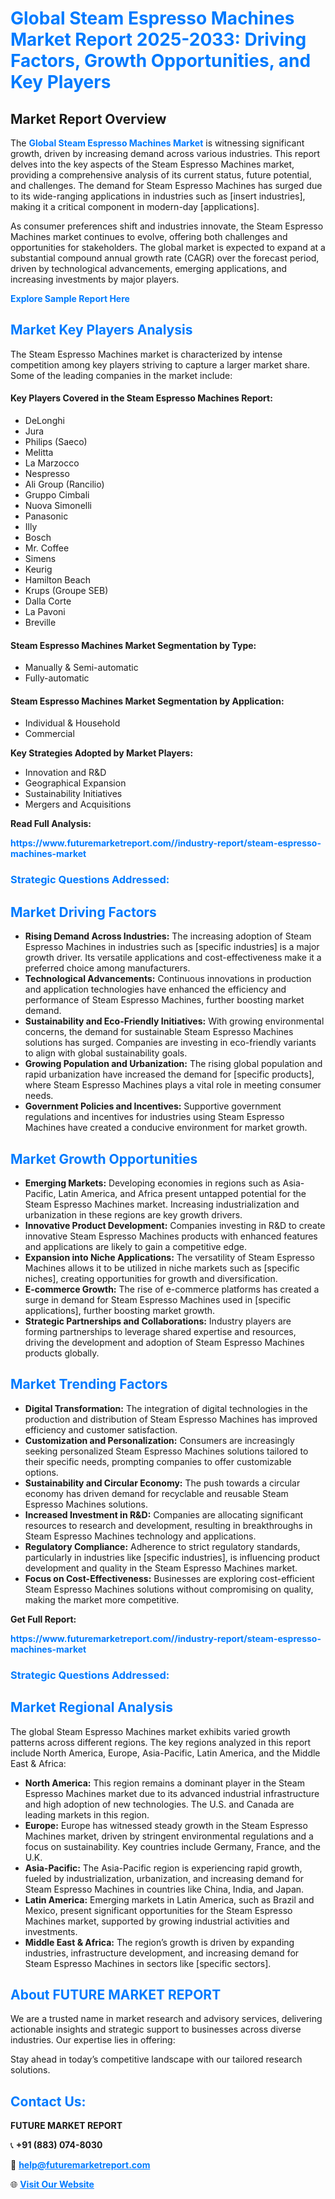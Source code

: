 <h1 style="color: #007BFF;">Global Steam Espresso Machines Market Report 2025-2033: Driving Factors, Growth Opportunities, and Key Players</h1>

<section id="overview">
<h2>Market Report Overview</h2>
<p>The <a href="https://www.futuremarketreport.com//industry-report/steam-espresso-machines-market" style="color: #007BFF; text-decoration: none;"><strong>Global Steam Espresso Machines Market</strong></a> is witnessing significant growth, driven by increasing demand across various industries. This report delves into the key aspects of the Steam Espresso Machines market, providing a comprehensive analysis of its current status, future potential, and challenges. The demand for Steam Espresso Machines has surged due to its wide-ranging applications in industries such as [insert industries], making it a critical component in modern-day [applications].</p>
<p>As consumer preferences shift and industries innovate, the Steam Espresso Machines market continues to evolve, offering both challenges and opportunities for stakeholders. The global market is expected to expand at a substantial compound annual growth rate (CAGR) over the forecast period, driven by technological advancements, emerging applications, and increasing investments by major players.</p>
</section>

<section id="overview">
<p><a href="https://www.futuremarketreport.com//request-sample/reportId=90954" style="color: #007BFF; text-decoration: none;"><strong>Explore Sample Report Here</strong></a></p>
</section>

<section id="key-players">
<h2 style="color: #007BFF;">Market Key Players Analysis</h2>
<p>The Steam Espresso Machines market is characterized by intense competition among key players striving to capture a larger market share. Some of the leading companies in the market include:</p>
<h4>Key Players Covered in the Steam Espresso Machines Report:</h4>
<ul><li>DeLonghi</li><li>Jura</li><li>Philips (Saeco)</li><li>Melitta</li><li>La Marzocco</li><li>Nespresso</li><li>Ali Group (Rancilio)</li><li>Gruppo Cimbali</li><li>Nuova Simonelli</li><li>Panasonic</li><li>Illy</li><li>Bosch</li><li>Mr. Coffee</li><li>Simens</li><li>Keurig</li><li>Hamilton Beach</li><li>Krups (Groupe SEB)</li><li>Dalla Corte</li><li>La Pavoni</li><li>Breville</li></ul>
<h4>Steam Espresso Machines Market Segmentation by Type:</h4>
<ul><li>Manually &amp; Semi-automatic</li><li>Fully-automatic</li></ul>

<h4>Steam Espresso Machines Market Segmentation by Application:</h4>
<ul><li>Individual &amp; Household</li><li>Commercial</li></ul>
<p><strong>Key Strategies Adopted by Market Players:</strong></p>
<ul>
<li>Innovation and R&D</li>
<li>Geographical Expansion</li>
<li>Sustainability Initiatives</li>
<li>Mergers and Acquisitions</li>
</ul>
</section>

<section>
<p><strong>Read Full Analysis: </strong></p><a href="https://www.futuremarketreport.com//industry-report/steam-espresso-machines-market" style="color: #007BFF; text-decoration: none;"><strong>https://www.futuremarketreport.com//industry-report/steam-espresso-machines-market</strong></a>
<h3 style="color: #007BFF;">Strategic Questions Addressed:</h3>
</section>

<section id="driving-factors">
<h2 style="color: #007BFF;">Market Driving Factors</h2>
<ul>
<li><strong>Rising Demand Across Industries:</strong> The increasing adoption of Steam Espresso Machines in industries such as [specific industries] is a major growth driver. Its versatile applications and cost-effectiveness make it a preferred choice among manufacturers.</li>
<li><strong>Technological Advancements:</strong> Continuous innovations in production and application technologies have enhanced the efficiency and performance of Steam Espresso Machines, further boosting market demand.</li>
<li><strong>Sustainability and Eco-Friendly Initiatives:</strong> With growing environmental concerns, the demand for sustainable Steam Espresso Machines solutions has surged. Companies are investing in eco-friendly variants to align with global sustainability goals.</li>
<li><strong>Growing Population and Urbanization:</strong> The rising global population and rapid urbanization have increased the demand for [specific products], where Steam Espresso Machines plays a vital role in meeting consumer needs.</li>
<li><strong>Government Policies and Incentives:</strong> Supportive government regulations and incentives for industries using Steam Espresso Machines have created a conducive environment for market growth.</li>
</ul>
</section>

<section id="growth-opportunities">
<h2 style="color: #007BFF;">Market Growth Opportunities</h2>
<ul>
<li><strong>Emerging Markets:</strong> Developing economies in regions such as Asia-Pacific, Latin America, and Africa present untapped potential for the Steam Espresso Machines market. Increasing industrialization and urbanization in these regions are key growth drivers.</li>
<li><strong>Innovative Product Development:</strong> Companies investing in R&D to create innovative Steam Espresso Machines products with enhanced features and applications are likely to gain a competitive edge.</li>
<li><strong>Expansion into Niche Applications:</strong> The versatility of Steam Espresso Machines allows it to be utilized in niche markets such as [specific niches], creating opportunities for growth and diversification.</li>
<li><strong>E-commerce Growth:</strong> The rise of e-commerce platforms has created a surge in demand for Steam Espresso Machines used in [specific applications], further boosting market growth.</li>
<li><strong>Strategic Partnerships and Collaborations:</strong> Industry players are forming partnerships to leverage shared expertise and resources, driving the development and adoption of Steam Espresso Machines products globally.</li>
</ul>
</section>

<section id="trending-factors">
<h2 style="color: #007BFF;">Market Trending Factors</h2>
<ul>
<li><strong>Digital Transformation:</strong> The integration of digital technologies in the production and distribution of Steam Espresso Machines has improved efficiency and customer satisfaction.</li>
<li><strong>Customization and Personalization:</strong> Consumers are increasingly seeking personalized Steam Espresso Machines solutions tailored to their specific needs, prompting companies to offer customizable options.</li>
<li><strong>Sustainability and Circular Economy:</strong> The push towards a circular economy has driven demand for recyclable and reusable Steam Espresso Machines solutions.</li>
<li><strong>Increased Investment in R&D:</strong> Companies are allocating significant resources to research and development, resulting in breakthroughs in Steam Espresso Machines technology and applications.</li>
<li><strong>Regulatory Compliance:</strong> Adherence to strict regulatory standards, particularly in industries like [specific industries], is influencing product development and quality in the Steam Espresso Machines market.</li>
<li><strong>Focus on Cost-Effectiveness:</strong> Businesses are exploring cost-efficient Steam Espresso Machines solutions without compromising on quality, making the market more competitive.</li>
</ul>
</section>

<section>
<p><strong>Get Full Report: </strong></p><a href="https://www.futuremarketreport.com//industry-report/steam-espresso-machines-market" style="color: #007BFF; text-decoration: none;"><strong>https://www.futuremarketreport.com//industry-report/steam-espresso-machines-market</strong></a>
<h3 style="color: #007BFF;">Strategic Questions Addressed:</h3>
</section>


<section id="regional-analysis">
<h2 style="color: #007BFF;">Market Regional Analysis</h2>
<p>The global Steam Espresso Machines market exhibits varied growth patterns across different regions. The key regions analyzed in this report include North America, Europe, Asia-Pacific, Latin America, and the Middle East & Africa:</p>
<ul>
<li><strong>North America:</strong> This region remains a dominant player in the Steam Espresso Machines market due to its advanced industrial infrastructure and high adoption of new technologies. The U.S. and Canada are leading markets in this region.</li>
<li><strong>Europe:</strong> Europe has witnessed steady growth in the Steam Espresso Machines market, driven by stringent environmental regulations and a focus on sustainability. Key countries include Germany, France, and the U.K.</li>
<li><strong>Asia-Pacific:</strong> The Asia-Pacific region is experiencing rapid growth, fueled by industrialization, urbanization, and increasing demand for Steam Espresso Machines in countries like China, India, and Japan.</li>
<li><strong>Latin America:</strong> Emerging markets in Latin America, such as Brazil and Mexico, present significant opportunities for the Steam Espresso Machines market, supported by growing industrial activities and investments.</li>
<li><strong>Middle East & Africa:</strong> The region’s growth is driven by expanding industries, infrastructure development, and increasing demand for Steam Espresso Machines in sectors like [specific sectors].</li>
</ul>
</section>

<footer>
<h2 style="color: #007BFF;">About FUTURE MARKET REPORT</h2>
<p>We are a trusted name in market research and advisory services, delivering actionable insights and strategic support to businesses across diverse industries. Our expertise lies in offering:</p>

<p>Stay ahead in today’s competitive landscape with our tailored research solutions.</p>

<h2 style="color: #007BFF;">Contact Us:</h2>
<p><strong>FUTURE MARKET REPORT</strong></p>
<p>📞 <strong>+91 (883) 074-8030</strong></p>
<p>📧 <strong><a href="mailto:help@futuremarketreport.com" style="color: #007BFF;">help@futuremarketreport.com</a></strong></p>
<p>🌐 <strong><a href="https://www.futuremarketreport.com/" style="color: #007BFF;">Visit Our Website</a></strong></p>
</footer>